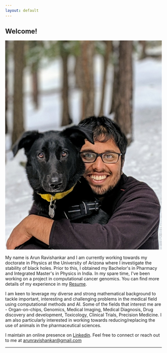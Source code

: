 ```yaml
---
layout: default
---
```


## Welcome!

<img class="profile-picture" src="profile1.jpg">

My name is Arun Ravishankar and I am currently working towards my doctorate in Physics at the University of Arizona where I investigate the stability of black holes. Prior to this, I obtained my Bachelor's in Pharmacy and Integrated Master's in Physics in India. In my spare time, I've been working on a project in computational cancer genomics. You can find more details of my experience in my [Resume](documents/Resume-Arun_Ravishankar.pdf).

I am keen to leverage my diverse and strong mathematical background to tackle important, interesting and challenging problems in the medical field using computational methods and AI. Some of the fields that interest me are - Organ-on-chips, Genomics, Medical Imaging, Medical Diagnosis, Drug discovery and development, Toxicology, Clinical Trials, Precision Medicine. I am also particularly interested in working towards reducing/replacing the use of animals in the pharmaceutical sciences.

I maintain an online presence on [Linkedin](https://linkedin.com/in/arunravishankar/). Feel free to connect or reach out to me at <arunravishankar@gmail.com>

---
